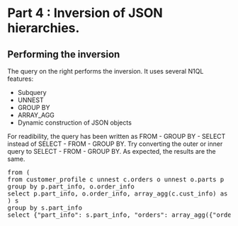# Part 4 : Inversion of JSON hierarchies.

## Performing the inversion

The query on the right performs the inversion. It uses several N1QL
features:

* Subquery
* UNNEST
* GROUP BY
* ARRAY_AGG
* Dynamic construction of JSON objects

For readibility, the query has been written as FROM - GROUP BY -
SELECT instead of SELECT - FROM - GROUP BY. Try converting the outer
or inner query to SELECT - FROM - GROUP BY. As expected, the results
are the same.

<pre id="example">
from (
from customer_profile c unnest c.orders o unnest o.parts p
group by p.part_info, o.order_info
select p.part_info, o.order_info, array_agg(c.cust_info) as customers
) s
group by s.part_info
select {"part_info": s.part_info, "orders": array_agg({"order_info": s.order_info, "customers": s.customers})} as part

</pre>
